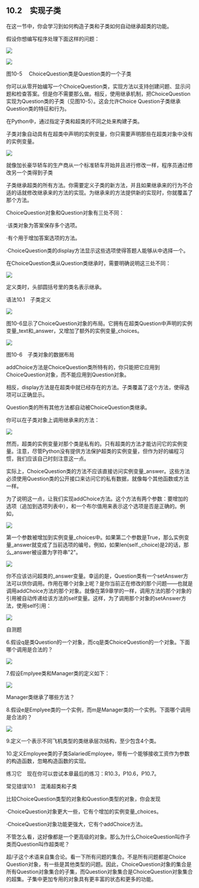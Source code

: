    

## 10.2　实现子类

在这一节中，你会学习到如何构造子类和子类如何自动继承超类的功能。

假设你想编写程序处理下面这样的问题：

![](../Images/image07451.gif)

![](0-Assets/Epubook/程序员编程语言经典合集（计算机科学丛书5册套装），javapython编程语言含经典教材龙书《编译原理》%20(Bruce%20Eckel%20%20Alfred%20V.%20Aho%20%20Monica%20S.%20Lam%20etc.)%20(Z-Library)/images/image07452.jpeg)

图10-5　 ChoiceQuestion类是Question类的一个子类

你可以从零开始编写一个ChoiceQuestion类，实现方法以支持创建问题、显示问题和检查答案。但是你不需要那么做。相反，使用继承机制，把ChoiceQuestion实现为Question类的子类（见图10-5）。这会允许Choice Question子类继承Question类的特征和行为。

在Python中，通过指定子类和超类的不同之处来构建子类。

子类对象自动具有在超类中声明的实例变量，你只需要声明那些在超类对象中没有的实例变量。

![](0-Assets/Epubook/程序员编程语言经典合集（计算机科学丛书5册套装），javapython编程语言含经典教材龙书《编译原理》%20(Bruce%20Eckel%20%20Alfred%20V.%20Aho%20%20Monica%20S.%20Lam%20etc.)%20(Z-Library)/images/image07453.jpeg)

就像加长豪华轿车的生产商从一个标准轿车开始并且进行修改一样，程序员通过修改另一个类得到子类  

子类继承超类的所有方法。你需要定义子类的新方法，并且如果继承来的行为不合适的话就修改继承来的方法的实现。为继承来的方法提供新的实现时，你就覆盖了那个方法。

ChoiceQuestion对象和Question对象有三处不同：

·该类对象为答案保存多个选项。

·有个用于增加答案选项的方法。

·ChoiceQuestion类的display方法显示这些选项使得答题人能够从中选择一个。

在ChoiceQuestion类从Question类继承时，需要明确说明这三处不同：

![](0-Assets/Epubook/程序员编程语言经典合集（计算机科学丛书5册套装），javapython编程语言含经典教材龙书《编译原理》%20(Bruce%20Eckel%20%20Alfred%20V.%20Aho%20%20Monica%20S.%20Lam%20etc.)%20(Z-Library)/images/image07454.jpeg)

定义类时，头部圆括号里的类名表示继承。

语法10.1　子类定义

![](0-Assets/Epubook/程序员编程语言经典合集（计算机科学丛书5册套装），javapython编程语言含经典教材龙书《编译原理》%20(Bruce%20Eckel%20%20Alfred%20V.%20Aho%20%20Monica%20S.%20Lam%20etc.)%20(Z-Library)/images/image07455.jpeg)

图10-6显示了ChoiceQuestion对象的布局。它拥有在超类Question中声明的实例变量_text和_answer，又增加了额外的实例变量_choices。

![](0-Assets/Epubook/程序员编程语言经典合集（计算机科学丛书5册套装），javapython编程语言含经典教材龙书《编译原理》%20(Bruce%20Eckel%20%20Alfred%20V.%20Aho%20%20Monica%20S.%20Lam%20etc.)%20(Z-Library)/images/image07456.jpeg)

图10-6　子类对象的数据布局

addChoice方法是ChoiceQuestion类所特有的，你只能把它应用到ChoiceQuestion对象，而不能应用到Question对象。

相反，display方法是在超类中就已经存在的方法。子类覆盖了这个方法，使得选项可以正确显示。

Question类的所有其他方法都自动被ChoiceQuestion类继承。

你可以在子类对象上调用继承来的方法：

![](../Images/image07457.gif)

然而，超类的实例变量对那个类是私有的。只有超类的方法才能访问它的实例变量。注意，尽管Python没有提供方法保护超类的实例变量，但作为好的编程习惯，我们应该自己时刻注意这一点。

实际上，ChoiceQuestion类的方法不应该直接访问实例变量_answer。这些方法必须使用Question类的公开接口来访问它的私有数据，就像每个其他函数或方法一样。

为了说明这一点，让我们实现addChoice方法。这个方法有两个参数：要增加的选项（追加到选项列表中），和一个布尔值用来表示这个选项是否是正确的。例如，

![](../Images/image07458.gif)

第一个参数被增加到实例变量_choices中。如果第二个参数是True，那么实例变量_answer就变成了当前选项的编号。例如，如果len(self._choice)是2的话，那么_answer被设置为字符串"2"。

![](0-Assets/Epubook/程序员编程语言经典合集（计算机科学丛书5册套装），javapython编程语言含经典教材龙书《编译原理》%20(Bruce%20Eckel%20%20Alfred%20V.%20Aho%20%20Monica%20S.%20Lam%20etc.)%20(Z-Library)/images/image07459.jpeg)

你不应该访问超类的_answer变量。幸运的是，Question类有一个setAnswer方法可以供你调用。作用在哪个对象上呢？是你当前正在修改的那个问题——也就是调用addChoice方法的那个对象。就像在第9章学的一样，调用方法的那个对象的引用被自动传递给该方法的self变量。这样，为了调用那个对象的setAnswer方法，使用self引用：

![](../Images/image07460.gif)

自测题

6.假设q是类Question的一个对象，而cq是类ChoiceQuestion的一个对象。下面哪个调用是合法的？

![](0-Assets/Epubook/程序员编程语言经典合集（计算机科学丛书5册套装），javapython编程语言含经典教材龙书《编译原理》%20(Bruce%20Eckel%20%20Alfred%20V.%20Aho%20%20Monica%20S.%20Lam%20etc.)%20(Z-Library)/images/image07461.jpeg)

7.假设Emplyee类和Manager类的定义如下：

![](0-Assets/Epubook/程序员编程语言经典合集（计算机科学丛书5册套装），javapython编程语言含经典教材龙书《编译原理》%20(Bruce%20Eckel%20%20Alfred%20V.%20Aho%20%20Monica%20S.%20Lam%20etc.)%20(Z-Library)/images/image07462.jpeg)

Manager类继承了哪些方法？

8.假设e是Emplyee类的一个实例，而m是Manager类的一个实例。下面哪个调用是合法的？

![](../Images/image07463.gif)

9.定义一个表示不同飞机类型的类继承层次结构，至少包含4个类。

10.定义Employee类的子类SalariedEmployee，带有一个能够接收工资作为参数的构造函数，忽略构造函数的实现。

练习它　现在你可以尝试本章最后的练习：R10.3，P10.6，P10.7。

常见错误10.1　混淆超类和子类

比较ChoiceQuestion类型的对象和Question类型的对象，你会发现

·ChoiceQuestion对象更大一些，它有个增加的实例变量_choices。

·ChoiceQuestion对象功能更强大，它有个addChoice方法。

不管怎么看，这好像都是一个更高级的对象。那么为什么ChoiceQuestion叫作子类而Question叫作超类呢？

超/子这个术语来自集合论。看一下所有问题的集合。不是所有问题都是Choice Question对象，有一些是其他类型的问题。因此，ChoiceQuestion对象的集合是所有Question对象集合的子集，而Question对象集合是ChoiceQuestion对象集合的超集。子集中更加专用的对象具有更丰富的状态和更多的功能。